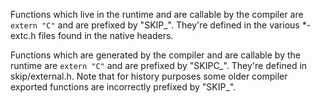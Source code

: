 Functions which live in the runtime and are callable by the compiler are `extern
"C"` and are prefixed by "SKIP_".  They're defined in the various *-extc.h files
found in the native headers.

Functions which are generated by the compiler and are callable by the runtime
are `extern "C"` and are prefixed by "SKIPC_".  They're defined in
skip/external.h.  Note that for history purposes some older compiler exported
functions are incorrectly prefixed by "SKIP_".
